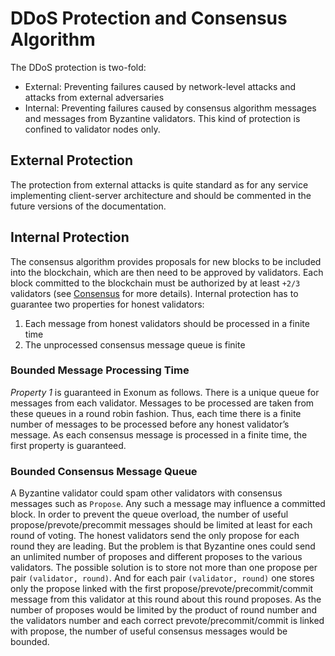 # DDoS Protection and Consensus Algorithm

The DDoS protection is two-fold:

* External: Preventing failures caused by network-level attacks and attacks 
  from external adversaries
* Internal: Preventing failures caused by consensus algorithm messages and messages 
  from Byzantine validators. This kind of protection is confined to validator nodes only.

## External Protection

The protection from external attacks is quite standard as for any service implementing 
client-server architecture and should be commented in the future versions of the documentation.

## Internal Protection

The consensus algorithm provides proposals for new blocks to be included into the blockchain, 
which are then need to be approved by validators.
Each block committed to the blockchain must be authorized by at least `+2/3` validators
(see [Consensus](../architecture/consensus.md) for more details). Internal protection
has to guarantee two properties for honest validators:

1. Each message from honest validators should be processed in a finite time
2. The unprocessed consensus message queue is finite

### Bounded Message Processing Time

*Property 1* is guaranteed in Exonum as follows. There is a unique queue for messages from each
validator. Messages to be processed are taken from these queues in a round robin fashion. Thus,
each time there is a finite number of messages to be processed before any
honest validator’s message. As each consensus message is processed in a finite time,
the first property is guaranteed.

### Bounded Consensus Message Queue

A Byzantine validator could spam other validators with consensus messages such as `Propose`.
Any such a message may influence a committed block. In order to prevent the queue overload,
the number of useful propose/prevote/precommit messages should be limited at least
for each round of voting. The honest validators send the only propose for each
round they are leading. But the problem is that Byzantine ones could send an unlimited
number of proposes and different proposes to the various validators. The possible
solution is to store not more than one propose per pair `(validator, round)`. And
for each pair `(validator, round)` one stores only the propose linked with the first
propose/prevote/precommit/commit message from this validator at this round about
this round proposes. As the number of proposes would be limited by the product of
round number and the validators number and each correct prevote/precommit/commit
is linked with propose, the number of useful consensus messages would be bounded.
